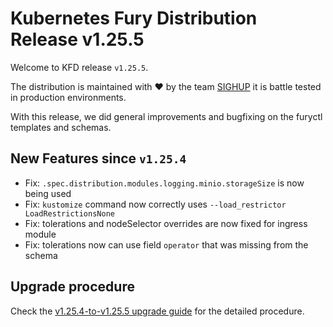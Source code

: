 # Kubernetes Fury Distribution Release v1.25.5

Welcome to KFD release `v1.25.5`.

The distribution is maintained with ❤️ by the team [SIGHUP](https://sighup.io/) it is battle tested in production environments.

With this release, we did general improvements and bugfixing on the furyctl templates and schemas.

## New Features since `v1.25.4`

- Fix: `.spec.distribution.modules.logging.minio.storageSize` is now being used
- Fix: `kustomize` command now correctly uses `--load_restrictor LoadRestrictionsNone`
- Fix: tolerations and nodeSelector overrides are now fixed for ingress module
- Fix: tolerations now can use field `operator` that was missing from the schema

## Upgrade procedure

Check the [v1.25.4-to-v1.25.5 upgrade guide](../upgrades/v1.25.4-to-v1.25.5.md) for the detailed procedure.
